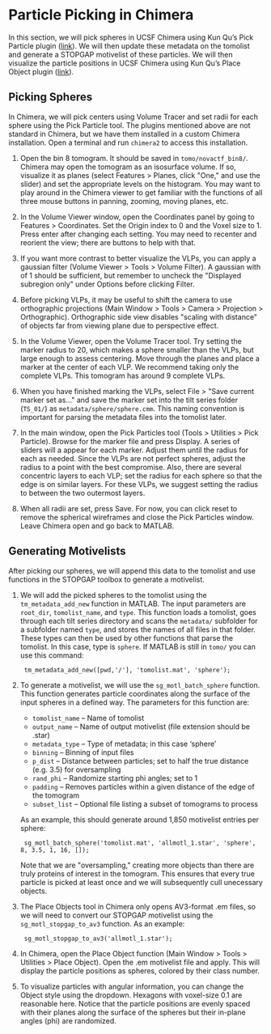 # Particle Picking in Chimera

In this section, we will pick spheres in UCSF Chimera using Kun Qu’s Pick Particle plugin ([link](https://www.biochem.mpg.de/7940000/Pick-Particle)).
We will then update these metadata on the tomolist and generate a STOPGAP motivelist of these particles.
We will then visualize the particle positions in UCSF Chimera using Kun Qu’s Place Object plugin ([link](https://www.biochem.mpg.de/7939908/Place-Object)).

## Picking Spheres

In Chimera, we will pick centers using Volume Tracer and set radii for each sphere using the Pick Particle tool.
The plugins mentioned above are not standard in Chimera, but we have them installed in a custom Chimera installation. Open a terminal and run `chimera2` to access this installation.

1. Open the bin 8 tomogram.
It should be saved in `tomo/novactf_bin8/`.
Chimera may open the tomogram as an isosurface volume.
If so, visualize it as planes (select Features > Planes, click "One," and use the slider) and set the appropriate levels on the histogram.
You may want to play around in the Chimera viewer to get familiar with the functions of all three mouse buttons in panning, zooming, moving planes, etc.

2. In the Volume Viewer window, open the Coordinates panel by going to Features > Coordinates.
Set the Origin index to 0 and the Voxel size to 1.
Press enter after changing each setting.
You may need to recenter and reorient the view; there are buttons to help with that.

3. If you want more contrast to better visualize the VLPs, you can apply a gaussian filter (Volume Viewer > Tools > Volume Filter).
A gaussian with of 1 should be sufficient, but remember to uncheck the "Displayed subregion only" under Options before clicking Filter.

4. Before picking VLPs, it may be useful to shift the camera to use orthographic projections (Main Window > Tools > Camera > Projection > Orthographic).
Orthographic side view disables "scaling with distance" of objects far from viewing plane due to perspective effect.

5. In the Volume Viewer, open the Volume Tracer tool.
Try setting the marker radius to 20, which makes a sphere smaller than the VLPs, but large enough to assess centering.
Move through the planes and place a marker at the center of each VLP.
We recommend taking only the complete VLPs.
This tomogram has around 9 complete VLPs.

6. When you have finished marking the VLPs, select File > "Save current marker set as..." and save the marker set into the tilt series folder (`TS_01/`) as `metadata/sphere/sphere.cmm`.
This naming convention is important for parsing the metadata files into the tomolist later.

7. In the main window, open the Pick Particles tool (Tools > Utilities > Pick Particle).
Browse for the marker file and press Display.
A series of sliders will a appear for each marker.
Adjust them until the radius for each as needed.
Since the VLPs are not perfect spheres, adjust the radius to a point with the best compromise.
Also, there are several concentric layers to each VLP; set the radius for each sphere so that the edge is on similar layers.
For these VLPs, we suggest setting the radius to between the two outermost layers.

8. When all radii are set, press Save.
For now, you can click reset to remove the spherical wireframes and close the Pick Particles window.
Leave Chimera open and go back to MATLAB.

## Generating Motivelists

After picking our spheres, we will append this data to the tomolist and use functions in the STOPGAP toolbox to generate a motivelist.

1. We will add the picked spheres to the tomolist using the `tm_metadata_add_new` function in MATLAB.
The input parameters are `root_dir`, `tomolist_name`, and `type`.
This function loads a tomolist, goes through each tilt series directory and scans the `metadata/` subfolder for a subfolder named `type`, and stores the names of all files in that folder.
These types can then be used by other functions that parse the tomolist.
In this case, type is `sphere`.
If MATLAB is still in `tomo/` you can use this command:

        tm_metadata_add_new([pwd,'/'], 'tomolist.mat', 'sphere');

2. To generate a motivelist, we will use the `sg_motl_batch_sphere` function.
This function generates particle coordinates along the surface of the input spheres in a defined way.
The parameters for this function are:
    * `tomolist_name` – Name of tomolist
    * `output_name` – Name of output motivelist (file extension should be .star)
    * `metadata_type` – Type of metadata; in this case ‘sphere’
    * `binning` – Binning of input files
    * `p_dist` – Distance between particles; set to half the true distance (e.g. 3.5) for oversampling
    * `rand_phi` – Randomize starting phi angles; set to 1
    * `padding` – Removes particles within a given distance of the edge of the tomogram
    * `subset_list` – Optional file listing a subset of tomograms to process

    As an example, this should generate around 1,850 motivelist entries per sphere:

        sg_motl_batch_sphere('tomolist.mat', 'allmotl_1.star', 'sphere', 8, 3.5, 1, 16, []);

    Note that we are "oversampling," creating more objects than there are truly proteins of interest in the tomogram.
    This ensures that every true particle is picked at least once and we will subsequently cull unecessary objects.

3. The Place Objects tool in Chimera only opens AV3-format .em files, so we will need to convert our STOPGAP motivelist using the `sg_motl_stopgap_to_av3` function.
As an example:

        sg_motl_stopgap_to_av3('allmotl_1.star');

4. In Chimera, open the Place Object function (Main Window > Tools > Utilities > Place Object).
Open the .em motivelist file and apply.
This will display the particle positions as spheres, colored by their class number.

5. To visualize particles with angular information, you can change the Object style using the dropdown.
Hexagons with voxel-size 0.1 are reasonable here.
Notice that the particle positions are evenly spaced with their planes along the surface of the spheres but their in-plane angles (phi) are randomized.
